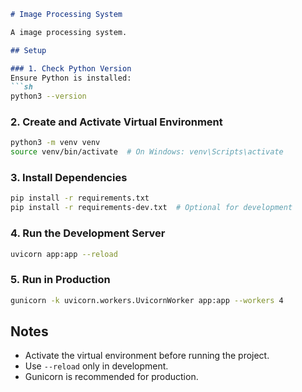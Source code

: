 ```md
# Image Processing System

A image processing system.

## Setup

### 1. Check Python Version
Ensure Python is installed:  
```sh
python3 --version
```

### 2. Create and Activate Virtual Environment
```sh
python3 -m venv venv
source venv/bin/activate  # On Windows: venv\Scripts\activate
```

### 3. Install Dependencies
```sh
pip install -r requirements.txt
pip install -r requirements-dev.txt  # Optional for development
```

### 4. Run the Development Server
```sh
uvicorn app:app --reload
```

### 5. Run in Production
```sh
gunicorn -k uvicorn.workers.UvicornWorker app:app --workers 4
```

## Notes
- Activate the virtual environment before running the project.
- Use `--reload` only in development.
- Gunicorn is recommended for production.
